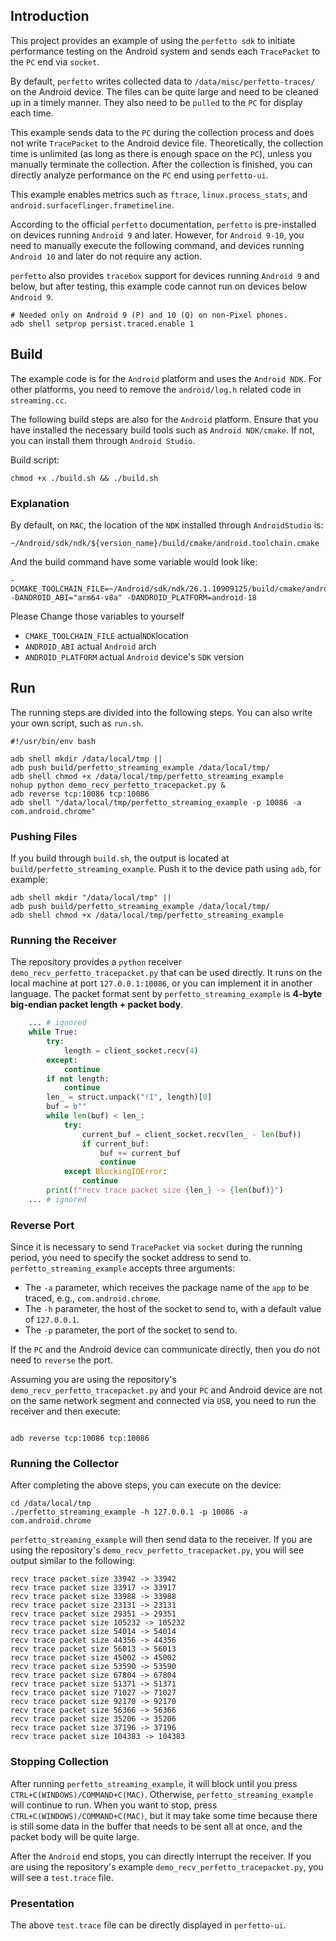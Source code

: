 ## Introduction

This project provides an example of using the `perfetto sdk` to initiate performance testing on the Android system and sends each `TracePacket` to the `PC` end via `socket`.

By default, `perfetto` writes collected data to `/data/misc/perfetto-traces/` on the Android device. The files can be quite large and need to be cleaned up in a timely manner. They also need to be `pulled` to the `PC` for display each time.

This example sends data to the `PC` during the collection process and does not write `TracePacket` to the Android device file. Theoretically, the collection time is unlimited (as long as there is enough space on the `PC`), unless you manually terminate the collection. After the collection is finished, you can directly analyze performance on the `PC` end using `perfetto-ui`.

This example enables metrics such as `ftrace`, `linux.process_stats`, and `android.surfaceflinger.frametimeline`.

According to the official `perfetto` documentation, `perfetto` is pre-installed on devices running `Android 9` and later. However, for `Android 9-10`, you need to manually execute the following command, and devices running `Android 10` and later do not require any action.

`perfetto` also provides `tracebox` support for devices running `Android 9` and below, but after testing, this example code cannot run on devices below `Android 9`.

```shell
# Needed only on Android 9 (P) and 10 (Q) on non-Pixel phones.
adb shell setprop persist.traced.enable 1
```

## Build

The example code is for the `Android` platform and uses the `Android NDK`. For other platforms, you need to remove the `android/log.h` related code in `streaming.cc`.

The following build steps are also for the `Android` platform. Ensure that you have installed the necessary build tools such as `Android NDK/cmake`. If not, you can install them through `Android Studio`.

Build script:

```shell
chmod +x ./build.sh && ./build.sh
```

### Explanation

By default, on `MAC`, the location of the `NDK` installed through `AndroidStudio` is:

```shell
~/Android/sdk/ndk/${version_name}/build/cmake/android.toolchain.cmake
```

And the build command have some variable would look like:

```shell
-DCMAKE_TOOLCHAIN_FILE=~/Android/sdk/ndk/26.1.10909125/build/cmake/android.toolchain.cmake -DANDROID_ABI="arm64-v8a" -DANDROID_PLATFORM=android-18
```
Please Change those variables to yourself

- `CMAKE_TOOLCHAIN_FILE` actual`NDK`location
- `ANDROID_ABI`  actual `Android` arch
- `ANDROID_PLATFORM` actual `Android` device's `SDK` version

## Run

The running steps are divided into the following steps. You can also write your own script, such as `run.sh`.

```shell
#!/usr/bin/env bash

adb shell mkdir /data/local/tmp || 
adb push build/perfetto_streaming_example /data/local/tmp/
adb shell chmod +x /data/local/tmp/perfetto_streaming_example
nohup python demo_recv_perfetto_tracepacket.py &
adb reverse tcp:10086 tcp:10086
adb shell "/data/local/tmp/perfetto_streaming_example -p 10086 -a com.android.chrome"
```

### Pushing Files
If you build through `build.sh`, the output is located at `build/perfetto_streaming_example`. Push it to the device path using `adb`, for example:

```shell
adb shell mkdir "/data/local/tmp" ||
adb push build/perfetto_streaming_example /data/local/tmp/
adb shell chmod +x /data/local/tmp/perfetto_streaming_example
```

### Running the Receiver
The repository provides a `python` receiver `demo_recv_perfetto_tracepacket.py` that can be used directly. It runs on the local machine at port `127.0.0.1:10086`, or you can implement it in another language. The packet format sent by `perfetto_streaming_example` is **4-byte big-endian packet length + packet body**.

```python
    ... # ignored
    while True:
        try:
            length = client_socket.recv(4)
        except:
            continue
        if not length:
            continue
        len_ = struct.unpack("!I", length)[0]
        buf = b""
        while len(buf) < len_:
            try:
                current_buf = client_socket.recv(len_ - len(buf))
                if current_buf:
                    buf += current_buf
                    continue
            except BlockingIOError:
                continue
        print(f"recv trace packet size {len_} -> {len(buf)}")
    ... # ignored
```

### Reverse Port
Since it is necessary to send `TracePacket` via `socket` during the running period, you need to specify the socket address to send to. `perfetto_streaming_example` accepts three arguments:

- The `-a` parameter, which receives the package name of the `app` to be traced, e.g., `com.android.chrome`.
- The `-h` parameter, the host of the socket to send to, with a default value of `127.0.0.1`.
- The `-p` parameter, the port of the socket to send to.

If the `PC` and the Android device can communicate directly, then you do not need to `reverse` the port.

Assuming you are using the repository's `demo_recv_perfetto_tracepacket.py` and your `PC` and Android device are not on the same network segment and connected via `USB`, you need to run the receiver and then execute:

```shell

adb reverse tcp:10086 tcp:10086
```

### Running the Collector
After completing the above steps, you can execute on the device:

```shell
cd /data/local/tmp
./perfetto_streaming_example -h 127.0.0.1 -p 10086 -a com.android.chrome
```

`perfetto_streaming_example` will then send data to the receiver. If you are using the repository's `demo_recv_perfetto_tracepacket.py`, you will see output similar to the following:

```shell
recv trace packet size 33942 -> 33942
recv trace packet size 33917 -> 33917
recv trace packet size 33988 -> 33988
recv trace packet size 23131 -> 23131
recv trace packet size 29351 -> 29351
recv trace packet size 105232 -> 105232
recv trace packet size 54014 -> 54014
recv trace packet size 44356 -> 44356
recv trace packet size 56013 -> 56013
recv trace packet size 45002 -> 45002
recv trace packet size 53590 -> 53590
recv trace packet size 67804 -> 67804
recv trace packet size 51371 -> 51371
recv trace packet size 71027 -> 71027
recv trace packet size 92170 -> 92170
recv trace packet size 56366 -> 56366
recv trace packet size 35206 -> 35206
recv trace packet size 37196 -> 37196
recv trace packet size 104383 -> 104383
```

### Stopping Collection

After running `perfetto_streaming_example`, it will block until you press `CTRL+C(WINDOWS)/COMMAND+C(MAC)`. Otherwise, `perfetto_streaming_example` will continue to run. When you want to stop, press `CTRL+C(WINDOWS)/COMMAND+C(MAC)`, but it may take some time because there is still some data in the buffer that needs to be sent all at once, and the packet body will be quite large.

After the `Android` end stops, you can directly interrupt the receiver. If you are using the repository's example `demo_recv_perfetto_tracepacket.py`, you will see a `test.trace` file.

### Presentation

The above `test.trace` file can be directly displayed in `perfetto-ui`.

